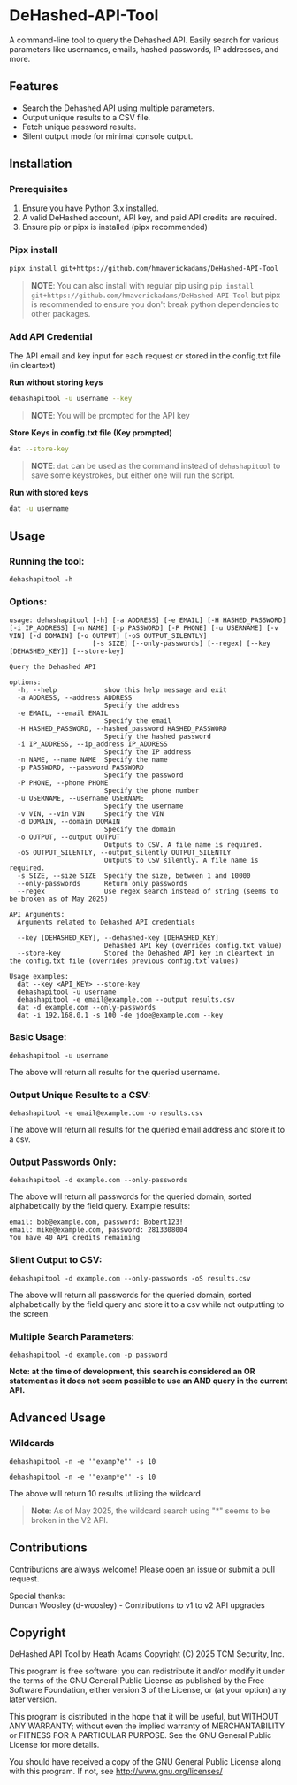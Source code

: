 # DeHashed-API-Tool
A command-line tool to query the Dehashed API. Easily search for various parameters like usernames, emails, hashed passwords, IP addresses, and more.

## Features
- Search the Dehashed API using multiple parameters.
- Output unique results to a CSV file.
- Fetch unique password results.
- Silent output mode for minimal console output.

## Installation
### Prerequisites
1. Ensure you have Python 3.x installed.
2. A valid DeHashed account, API key, and paid API credits are required.
3. Ensure pip or pipx is installed (pipx recommended)

### Pipx install
```bash
pipx install git+https://github.com/hmaverickadams/DeHashed-API-Tool
```

> **NOTE**: You can also install with regular pip using `pip install git+https://github.com/hmaverickadams/DeHashed-API-Tool` but pipx is recommended to ensure you don't break python dependencies to other packages.

### Add API Credential
The API email and key input for each request or stored in the config.txt file (in cleartext)

**Run without storing keys**
```bash
dehashapitool -u username --key
```
> **NOTE**: You will be prompted for the API key

**Store Keys in config.txt file (Key prompted)**
```bash
dat --store-key
```

> **NOTE**: `dat` can be used as the command instead of `dehashapitool` to save some keystrokes, but either one will run the script.

**Run with stored keys**
```bash
dat -u username
```

## Usage
### Running the tool:
`dehashapitool -h`

### Options:
```
usage: dehashapitool [-h] [-a ADDRESS] [-e EMAIL] [-H HASHED_PASSWORD] [-i IP_ADDRESS] [-n NAME] [-p PASSWORD] [-P PHONE] [-u USERNAME] [-v VIN] [-d DOMAIN] [-o OUTPUT] [-oS OUTPUT_SILENTLY]
                     [-s SIZE] [--only-passwords] [--regex] [--key [DEHASHED_KEY]] [--store-key]

Query the Dehashed API

options:
  -h, --help            show this help message and exit
  -a ADDRESS, --address ADDRESS
                        Specify the address
  -e EMAIL, --email EMAIL
                        Specify the email
  -H HASHED_PASSWORD, --hashed_password HASHED_PASSWORD
                        Specify the hashed password
  -i IP_ADDRESS, --ip_address IP_ADDRESS
                        Specify the IP address
  -n NAME, --name NAME  Specify the name
  -p PASSWORD, --password PASSWORD
                        Specify the password
  -P PHONE, --phone PHONE
                        Specify the phone number
  -u USERNAME, --username USERNAME
                        Specify the username
  -v VIN, --vin VIN     Specify the VIN
  -d DOMAIN, --domain DOMAIN
                        Specify the domain
  -o OUTPUT, --output OUTPUT
                        Outputs to CSV. A file name is required.
  -oS OUTPUT_SILENTLY, --output_silently OUTPUT_SILENTLY
                        Outputs to CSV silently. A file name is required.
  -s SIZE, --size SIZE  Specify the size, between 1 and 10000
  --only-passwords      Return only passwords
  --regex               Use regex search instead of string (seems to be broken as of May 2025)

API Arguments:
  Arguments related to Dehashed API credentials

  --key [DEHASHED_KEY], --dehashed-key [DEHASHED_KEY]
                        Dehashed API key (overrides config.txt value)
  --store-key           Stored the Dehashed API key in cleartext in the config.txt file (overrides previous config.txt values)

Usage examples:
  dat --key <API_KEY> --store-key
  dehashapitool -u username
  dehashapitool -e email@example.com --output results.csv
  dat -d example.com --only-passwords
  dat -i 192.168.0.1 -s 100 -de jdoe@example.com --key
```

### Basic Usage:
`dehashapitool -u username`

The above will return all results for the queried username.

### Output Unique Results to a CSV:
`dehashapitool -e email@example.com -o results.csv`

The above will return all results for the queried email address and store it to a csv.

### Output Passwords Only:
`dehashapitool -d example.com --only-passwords`

The above will return all passwords for the queried domain, sorted alphabetically by the field query.  Example results:
```
email: bob@example.com, password: Bobert123!
email: mike@example.com, password: 2813308004
You have 40 API credits remaining
```

### Silent Output to CSV:
`dehashapitool -d example.com --only-passwords -oS results.csv`

The above will return all passwords for the queried domain, sorted alphabetically by the field query and store it to a csv while not outputting to the screen.

### Multiple Search Parameters:
`dehashapitool -d example.com -p password`

**Note: at the time of development, this search is considered an OR statement as it does not seem possible to use an AND query in the current API.**

## Advanced Usage
### Wildcards
`dehashapitool -n -e '"examp?e"' -s 10`

`dehashapitool -n -e '"examp*e"' -s 10`

The above will return 10 results utilizing the wildcard

> **Note**: As of May 2025, the wildcard search using "*" seems to be broken in the V2 API.

## Contributions
Contributions are always welcome! Please open an issue or submit a pull request.

Special thanks:<br/>
Duncan Woosley (d-woosley) - Contributions to v1 to v2 API upgrades

## Copyright
DeHashed API Tool by Heath Adams Copyright (C) 2025 TCM Security, Inc.

This program is free software: you can redistribute it and/or modify it under the terms of the GNU General Public License as published by the Free Software Foundation, either version 3 of the License, or (at your option) any later version.

This program is distributed in the hope that it will be useful, but WITHOUT ANY WARRANTY; without even the implied warranty of MERCHANTABILITY or FITNESS FOR A PARTICULAR PURPOSE. See the GNU General Public License for more details.

You should have received a copy of the GNU General Public License along with this program. If not, see http://www.gnu.org/licenses/
